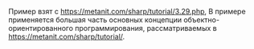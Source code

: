Пример взят с https://metanit.com/sharp/tutorial/3.29.php, В примере применяется большая часть основных концепции объектно-ориентированного программирования, рассматриваемых в https://metanit.com/sharp/tutorial/.
